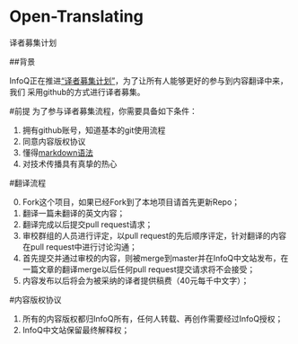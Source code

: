 Open-Translating
================

译者募集计划


##背景

InfoQ正在推进[“译者募集计划”](http://e.weibo.com/1746173800/yBvHFg3be)，为了让所有人能够更好的参与到内容翻译中来，我们
采用github的方式进行译者募集。



#前提
为了参与译者募集流程，你需要具备如下条件：

1. 拥有github账号，知道基本的git使用流程
2. 同意内容版权协议
3. 懂得[markdown语法](daringfireball.net/projects/markdown/syntax#html)
4. 对技术传播具有真挚的热心

#翻译流程

0. Fork这个项目，如果已经Fork到了本地项目请首先更新Repo；
1. 翻译一篇未翻译的英文内容；
2. 翻译完成以后提交pull request请求；
3. 审校群组的人员进行评定，以pull request的先后顺序评定，针对翻译的内容在pull request中进行讨论沟通；
4. 首先提交并通过审校的内容，则被merge到master并在InfoQ中文站发布，在一篇文章的翻译merge以后任何pull request提交请求将不会接受；
5. 内容发布以后将会为被采纳的译者提供稿费（40元每千中文字）；



#内容版权协议

1. 所有的内容版权都归InfoQ所有，任何人转载、再创作需要经过InfoQ授权；
2. InfoQ中文站保留最终解释权；


